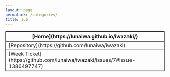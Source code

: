 ```yaml
---
layout: page
permalink: /categories/
title: sub
---
```


<html>
<style>
table, th, td {
  border:1px solid black;
}
</style>
<body>

<table style="width:100%">
  <tr>
    <th>[Home](https://lunaiwa.github.io/iwazaki/)</th>
  </tr>
  <tr>
    <td>[Repository](https://github.com/lunaiwa/iwazaki)</td>
  </tr>
  <tr>
    <td>[Week Ticket](https://github.com/lunaiwa/iwazaki/issues/7#issue-1386497747)</td>

  </tr>
</table>


</body>
</html>
